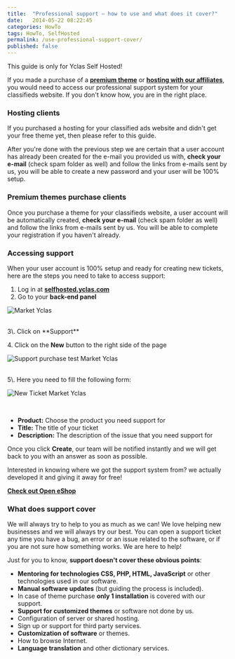```yaml
---
title:  "Professional support – how to use and what does it cover?"
date:   2014-05-22 08:22:45
categories: HowTo
tags: HowTo, SelfHosted
permalink: /use-professional-support-cover/
published: false
---
```

<div class="alert alert-warning">
<strong><i class="glyphicon glyphicon-warning-sign"></i> </strong> This guide is only for Yclas Self Hosted!
</div>

If you made a purchase of a **[premium theme](https://selfhosted.yclas.com/themes/)** or **[hosting with our affiliates](https://yclas.com/self-hosted.html)**, you would need to access our professional support system for your classifieds website. If you don't know how, you are in the right place.

### Hosting clients

If you purchased a hosting for your classified ads website and didn't get your free theme yet, then please refer to this guide.

After you're done with the previous step we are certain that a user account has already been created for the e-mail you provided us with, **check your e-mail** (check spam folder as well) and follow the links from e-mails sent by us, you will be able to create a new password and your user will be 100% setup.

### Premium themes purchase clients

Once you purchase a theme for your classifieds website, a user account will be automatically created, **check your e-mail** (check spam folder as well) and follow the links from e-mails sent by us. You will be able to complete your registration if you haven't already.

### Accessing support

When your user account is 100% setup and ready for creating new tickets, here are the steps you need to take to access support: 

1. Log in at **[selfhosted.yclas.com](https://selfhosted.yclas.com/oc-panel/auth/login)** 
2. Go to your **back-end panel** 

![Market Yclas](//open-classifieds.com/wp-content/uploads/2014/05/Market-Open-Classifieds-1024x617.png) 

<br>
3\. Click on **Support** 

4\. Click on the **New** button to the right side of the page

![Support purchase test Market Yclas](//open-classifieds.com/wp-content/uploads/2014/05/Support-purchase-test-Market-Open-Classifieds-1024x225.png) 

<br>
5\. Here you need to fill the following form: 

![New Ticket Market Yclas](//open-classifieds.com/wp-content/uploads/2014/05/New-Ticket-Market-Open-Classifieds-1024x580.png)

<br>

+ **Product:** Choose the product you need support for
+ **Title:** The title of your ticket
+ **Description:** The description of the issue that you need support for

Once you click **Create**, our team will be notified instantly and we will get back to you with an answer as soon as possible. 

Interested in knowing where we got the support system from? we actually developed it and giving it away for free! 

**[Check out Open eShop](http://open-eshop.com/)**

### What does support cover

We will always try to help to you as much as we can! We love helping new businesses and we will always try our best. You can open a support ticket any time you have a bug, an error or an issue related to the software, or if you are not sure how something works. We are here to help!

Just for you to know, **support doesn't cover these obvious points**: 

+ **Mentoring for technologies CSS, PHP, HTML, JavaScript** or other technologies used in our software.
+ **Manual software updates** (but guiding the process is included).
+ In case of theme purchase **only 1 installation** is covered with our support.
+ **Support for customized themes** or software not done by us.
+ Configuration of server or shared hosting.
+ Sign up or support for third party services.
+ **Customization of software** or themes.
+ How to browse Internet.
+ **Language translation** and other dictionary services.

